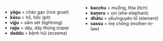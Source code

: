 

<div class="vocab-content" style="column-count:2;">
    <ul>
        <li><strong>yāgu</strong> = cháo gạo (rice gruel)</li>
        <li><strong>kāsu</strong> = hố, hốc (pit)</li>
        <li><strong>vijju</strong> = sấm sét (lightning)</li>
        <li><strong>rajju</strong> = dây, dây thừng (rope)</li>
        <li><strong>daddu</strong> = bệnh hũi (eczema)</li>
        <li><strong>kacchu</strong> = muỗng, thìa (itch)</li>
        <li><strong>kaṇeru</strong> = voi (she-elephant)</li>
        <li><strong>dhātu</strong> = yếu/nguyên tố (element)</li>
        <li><strong>sassu</strong> = mẹ chồng (mother-in-law)</li>
    </ul>
</div>